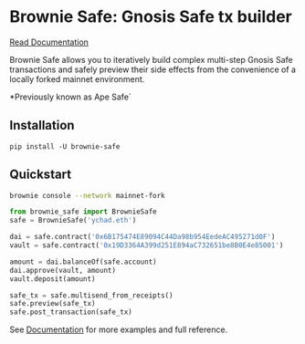 # Brownie Safe: Gnosis Safe tx builder

[Read Documentation](https://safe.ape.tax/)

Brownie Safe allows you to iteratively build complex multi-step Gnosis Safe transactions and safely preview their side effects from the convenience of a locally forked mainnet environment.

*Previously known as Ape Safe`

## Installation

```
pip install -U brownie-safe
```

## Quickstart

```bash
brownie console --network mainnet-fork
```

```python
from brownie_safe import BrownieSafe
safe = BrownieSafe('ychad.eth')

dai = safe.contract('0x6B175474E89094C44Da98b954EedeAC495271d0F')
vault = safe.contract('0x19D3364A399d251E894aC732651be8B0E4e85001')

amount = dai.balanceOf(safe.account)
dai.approve(vault, amount)
vault.deposit(amount)

safe_tx = safe.multisend_from_receipts()
safe.preview(safe_tx)
safe.post_transaction(safe_tx)
```

See [Documentation](https://safe.ape.tax/) for more examples and full reference.
